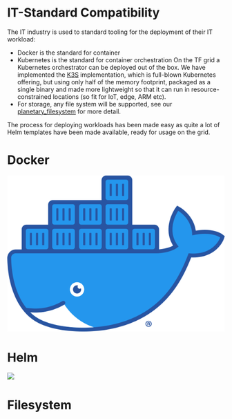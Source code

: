 # IT-Standard Compatibility

The IT industry is used to standard tooling for the deployment of their IT workload:

- Docker is the standard for container
- Kubernetes is the standard for container orchestration
  On the TF grid a Kubernetes orchestrator can be deployed out of the box. We have implemented the [K3S](https://k3s.io) implementation, which is full-blown Kubernetes offering, but using only half of the memory footprint, packaged as a single binary and made more lightweight so that it can run in resource-constrained locations (so fit for IoT, edge, ARM etc).
- For storage, any file system will be supported, see our [planetary_filesystem](threefold:threefold:threefold_fs) for more detail.

The process for deploying workloads has been made easy as quite a lot of Helm templates have been made available, ready for usage on the grid.

# Docker

![](img/docker.png)

# Helm

![](helm.png)

# Filesystem